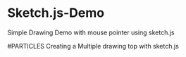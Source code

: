 # Sketch.js-Demo
Simple Drawing Demo with mouse pointer using sketch.js

#PARTICLES
Creating a Multiple drawing top with sketch.js
